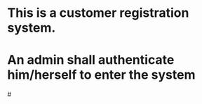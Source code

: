 # This is a customer registration system.
# An admin shall authenticate him/herself to enter the system
#<!--  The system  have an interface that accepts customer details (user names, 
#phone number, email address). 
 #The system   to the admin the capabilities to retrieve and display all 
#customers’ details -->
